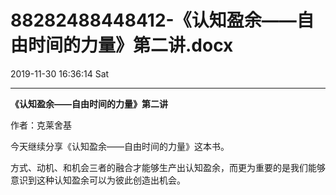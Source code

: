 # 88282488448412-《认知盈余——自由时间的力量》第二讲.docx

2019-11-30 16:36:14 Sat

----

<a id="OLE_LINK1"></a><a id="OLE_LINK2"></a>__《认知盈余——自由时间的力量》第二讲__

<a id="OLE_LINK3"></a><a id="OLE_LINK4"></a>

<a id="OLE_LINK5"></a><a id="OLE_LINK6"></a><a id="OLE_LINK7"></a><a id="OLE_LINK8"></a><a id="OLE_LINK9"></a>作者：克莱舍基

今天继续分享《认知盈余——自由时间的力量》这本书。

方式、动机、和机会三者的融合才能够生产出认知盈余，而更为重要的是我们能够意识到这种认知盈余可以为彼此创造出机会。


